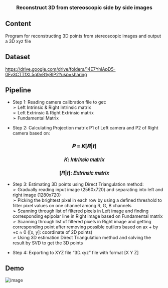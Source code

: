 <h3 align="center">
  Reconstruct 3D from stereoscopic side by side images
</h3>

## Content
Program for reconstructing 3D points from stereoscopic images and output a 3D xyz file

## Dataset
https://drive.google.com/drive/folders/14E7YnlApD5-0Fy3CTTfXL5q0vR1yBIP2?usp=sharing

## Pipeline
- Step 1: Reading camera calibration file to get:
<br />➢ Left Intrinsic & Right Intrinsic matrix
<br />➢ Left Extrinsic & Right Extrinsic matrix
<br />➢ Fundamental Matrix

- Step 2: Calculating Projection matrix P1 of Left camera and P2 of Right 
camera based on:
<h3 align="center">
  <h3 align="center">𝑷 = 𝑲[𝑹|𝒕]</h3>
  <h3 align="center">𝐾: 𝐼𝑛𝑡𝑟𝑖𝑛𝑠𝑖𝑐 𝑚𝑎𝑡𝑟𝑖𝑥</h3>
  <h3 align="center">[𝑅|𝑡]: 𝐸𝑥𝑡𝑟𝑖𝑛𝑠𝑖𝑐 𝑚𝑎𝑡𝑟𝑖𝑥</h3>
</h3>

- Step 3: Estimating 3D points using Direct Triangulation method:
<br />➢ Gradually reading input image (2560x720) and separating into left and right image (1280x720)
<br />➢ Picking the brightest pixel in each row by using a defined threshold to filter pixel values on one channel among R, G, B channels
<br />➢ Scanning through list of filtered pixels in Left image and finding corresponding epipolar line in Right image based on Fundamental matrix
<br />➢ Scanning through list of filtered pixels in Right image and getting corresponding point after removing possible outliers based on ax + by +c ≈ 0 ([x, y]: coordinate of 2D points)
<br />➢ Using 3D estimation Direct Triangulation method and solving the result by SVD to get the 3D points</h3>

- Step 4: Exporting to XYZ file “3D.xyz” file with format [X Y Z]


## Demo
![image](https://user-images.githubusercontent.com/54583824/127175141-22dfdbfc-d4bd-4cbf-8912-80ef1021a5b2.png)
